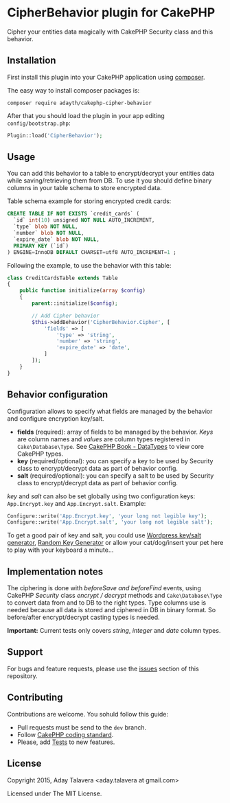 # CipherBehavior plugin for CakePHP
Cipher your entities data magically with CakePHP Security class and this behavior.

## Installation
First install this plugin into your CakePHP application using [composer](http://getcomposer.org).

The easy way to install composer packages is:
```
composer require adayth/cakephp-cipher-behavior
```

After that you should load the plugin in your app editing `config/bootstrap.php`:
```php
Plugin::load('CipherBehavior');
```

## Usage
You can add this behavior to a table to encrypt/decrypt your entities data while saving/retrieving them from DB.
To use it you should define binary columns in your table schema to store encrypted data.

Table schema example for storing encrypted credit cards:
```sql
CREATE TABLE IF NOT EXISTS `credit_cards` (
  `id` int(10) unsigned NOT NULL AUTO_INCREMENT,
  `type` blob NOT NULL,
  `number` blob NOT NULL,
  `expire_date` blob NOT NULL,
  PRIMARY KEY (`id`)
) ENGINE=InnoDB DEFAULT CHARSET=utf8 AUTO_INCREMENT=1 ;
```

Following the example, to use the behavior with this table:
```php
class CreditCardsTable extends Table
{
    public function initialize(array $config)
    {
        parent::initialize($config);

        // Add Cipher behavior
        $this->addBehavior('CipherBehavior.Cipher', [
            'fields' => [
                'type' => 'string',
                'number' => 'string',
                'expire_date' => 'date',
            ]
        ]);
    }
}
```

## Behavior configuration
Configuration allows to specify what fields are managed by the behavior and configure encryption key/salt.

* **fields** (required): array of fields to be managed by the behavior. *Keys* are column names and *values* are column types registered
in `Cake\Database\Type`. See [CakePHP Book - DataTypes](http://book.cakephp.org/3.0/en/orm/database-basics.html#data-types)
to view core CakePHP types.
* **key** (required/optional): you can specify a key to be used by Security class to encrypt/decrypt data as part of behavior config.
* **salt** (required/optional): you can specify a salt to be used by Security class to encrypt/decrypt data as part of behavior config.

*key* and *salt* can also be set globally using two configuration keys: `App.Encrypt.key` and `App.Encrypt.salt`.
Example:
```php
Configure::write('App.Encrypt.key', 'your long not legible key');
Configure::write('App.Encrypt.salt', 'your long not legible salt');
```

To get a good pair of key and salt, you could use [Wordpress key/salt generator](https://api.wordpress.org/secret-key/1.1/salt/), 
[Random Key Generator](http://randomkeygen.com/) or allow your cat/dog/insert your pet here to play with your keyboard a minute...

## Implementation notes
The ciphering is done with *beforeSave and beforeFind* events, using CakePHP *Security* class *encrypt / decrypt* methods
and `Cake\Database\Type` to convert data from and to DB to the right types. Type columns use is needed because all data is stored 
and ciphered in DB in binary format. So before/after encrypt/decrypt casting types is needed.

**Important:** Current tests only covers *string*, *integer* and *date* column types.

## Support
For bugs and feature requests, please use the [issues](https://github.com/adayth/cakephp-cipher-behavior/issues) section of this repository.

## Contributing
Contributions are welcome. You sohuld follow this guide:

* Pull requests must be send to the ```dev``` branch.
* Follow [CakePHP coding standard](http://book.cakephp.org/3.0/en/contributing/cakephp-coding-conventions.html).
* Please, add [Tests](http://book.cakephp.org/3.0/en/development/testing.html) to new features.

## License
Copyright 2015, Aday Talavera <aday.talavera at gmail.com>

Licensed under The MIT License.